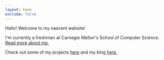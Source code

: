 ```yaml
---
layout: home
exclude: false
---
```

Hello! Welcome to my nascent website!

I'm currently a freshman at Carnegie Mellon's School of Computer Science. [Read more about me.](/about)

Check out some of my projects [here](/projects) and my blog [here.](/my-blog)
